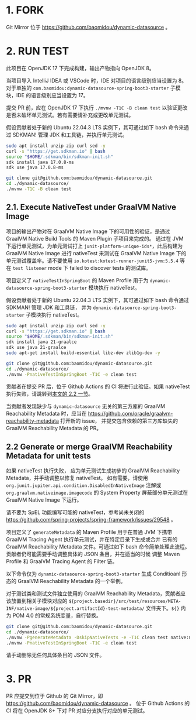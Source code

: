 # 1. FORK

Git Mirror 位于 https://github.com/baomidou/dynamic-datasource 。

# 2. RUN TEST

此项目在 OpenJDK 17 下完成构建，输出产物指向 OpenJDK 8。

当项目导入 IntelliJ IDEA 或 VSCode 时，IDE 对项目的语言级别应当设置为 8。
对于单独的 `com.baomidou:dynamic-datasource-spring-boot3-starter` 子模块，IDE 的语言级别应当设置为 17。

提交 PR 前，应在 OpenJDK 17 下执行 `./mvnw -T1C -B clean test` 以验证更改是否未破坏单元测试。若有需要请补充或更改单元测试。

假设贡献者处于新的 Ubuntu 22.04.3 LTS 实例下，其可通过如下 bash 命令来通过 SDKMAN! 管理 JDK 和工具链，并执行单元测试。

```bash
sudo apt install unzip zip curl sed -y
curl -s "https://get.sdkman.io" | bash
source "$HOME/.sdkman/bin/sdkman-init.sh"
sdk install java 17.0.8-ms
sdk use java 17.0.8-ms

git clone git@github.com:baomidou/dynamic-datasource.git
cd ./dynamic-datasource/
./mvnw -T1C -B clean test
```

## 2.1. Execute NativeTest under GraalVM Native Image

项目的输出产物对在 GraalVM Native Image 下的可用性的验证，是通过 GraalVM Native Build Tools 的 Maven Plugin 子项目来完成的。
通过在 JVM 下运行单元测试，为单元测试打上 `junit-platform-unique-ids*`，此后构建为 GraalVM Native Image 进行 nativeTest 来测试在 
GraalVM Native Image 下的单元测试覆盖率。请不要使用 `io.kotest:kotest-runner-junit5-jvm:5.5.4` 等在 `test listener` mode 下 
failed to discover tests 的测试库。

项目定义了 `nativeTestInSpringBoot` 的 Maven Profile 用于为 `dynamic-datasource-spring-boot3-starter` 模块执行 nativeTest。

假设贡献者处于新的 Ubuntu 22.04.3 LTS 实例下，其可通过如下 bash 命令通过 SDKMAN! 管理 JDK 和工具链，
并为 `dynamic-datasource-spring-boot3-starter` 子模块执行 nativeTest。

```bash
sudo apt install unzip zip curl sed -y
curl -s "https://get.sdkman.io" | bash
source "$HOME/.sdkman/bin/sdkman-init.sh"
sdk install java 21-graalce
sdk use java 21-graalce
sudo apt-get install build-essential libz-dev zlib1g-dev -y

git clone git@github.com:baomidou/dynamic-datasource.git
cd ./dynamic-datasource/
./mvnw -PnativeTestInSpringBoot -T1C -e clean test
```

贡献者在提交 PR 后，位于 Github Actions 的 CI 将进行此验证。如果 nativeTest 执行失败，请跳转到[本文的 2.2 一节](./CONTRIBUTING.md)。

当贡献者发现缺少与 `dynamic-datasource` 无关的第三方库的 GraalVM Reachability Metadata 时，应当在
https://github.com/oracle/graalvm-reachability-metadata 打开新的 issue， 并提交包含依赖的第三方库缺失的 GraalVM Reachability 
Metadata 的 PR。

## 2.2 Generate or merge GraalVM Reachability Metadata for unit tests

如果 nativeTest 执行失败， 应为单元测试生成初步的 GraalVM Reachability Metadata，并手动调整以修复 nativeTest。
如有需要，请使用 `org.junit.jupiter.api.condition.DisabledInNativeImage` 注解或 `org.graalvm.nativeimage.imagecode` 的 
System Property 屏蔽部分单元测试在 GraalVM Native Image 下运行。

请不要为 SpEL 功能编写可能的 nativeTest，参考尚未关闭的 https://github.com/spring-projects/spring-framework/issues/29548 。

项目定义了 `generateMetadata` 的 Maven Profile 用于在普通 JVM 下携带 GraalVM Tracing Agent 执行单元测试，并在特定目录下生成或合并
已有的 GraalVM Reachability Metadata 文件。可通过如下 bash 命令简单处理此流程。贡献者仍可能需要手动调整具体的 JSON 条目，并在适当的时候
调整 Maven Profile 和 GraalVM Tracing Agent 的 Filter 链。

以下命令仅为 `dynamic-datasource-spring-boot3-starter` 生成 Conditioanl 形态的 GraalVM Reachability Metadata 的一个举例。

对于测试类和测试文件独立使用的 GraalVM Reachability Metadata，贡献者应该放置到相关子模块对应的 
`${project.basedir}/src/test/resources/META-INF/native-image/${project.artifactId}-test-metadata/` 文件夹下。`${}` 内为 
POM 4.0 的常规系统变量，自行替换。

```bash
git clone git@github.com:baomidou/dynamic-datasource.git
cd ./dynamic-datasource/
./mvnw -PgenerateMetadata -DskipNativeTests -e -T1C clean test native:metadata-copy
./mvnw -PnativeTestInSpringBoot -T1C -e clean test
```

请手动删除无任何具体条目的 JSON 文件。

# 3. PR

PR 应提交到位于 Github 的 Git Mirror，即 https://github.com/baomidou/dynamic-datasource 。
位于 Github Actions 的 CI 将在 OpenJDK 8+ 下对 PR 对应分支执行对应的单元测试。
